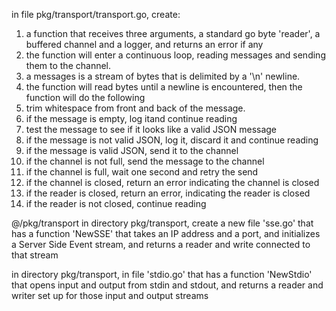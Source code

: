 in file pkg/transport/transport.go, create:

1. a function that receives three arguments, a standard go byte 'reader', a  buffered channel and a logger, and returns an error if any
2. the function will enter a continuous loop, reading messages and sending them to the channel.
3. a messages is a stream of bytes that is delimited by a '\n' newline.
4. the function will read  bytes until a newline is encountered, then the function will do the following
5. trim whitespace from front and back of the message. 
6. if the message is empty, log itand continue reading
7. test the message to see if it looks like a valid JSON message
8. if the message is not valid JSON, log it, discard it and continue reading
9. if the message is valid JSON, send it to the channel
10. if the channel is not full, send the message to the channel
11. if the channel is full, wait one second and retry the send
12. if the channel is closed, return an error indicating the channel is closed
13. if the reader is closed, return an error, indicating the reader is closed
14. if the reader is not closed, continue reading

@/pkg/transport    in directory pkg/transport, create a new file 'sse.go' that has a function 'NewSSE' that takes an IP address and a port, and initializes a Server Side Event stream, and returns a reader and write connected to that stream

in directory pkg/transport, in  file 'stdio.go' that has a function 'NewStdio' that opens input and output from stdin and stdout, and returns a reader and writer set up for those input and output streams